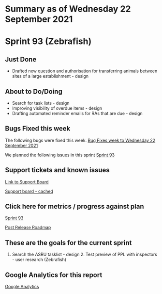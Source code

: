 # Summary as of Wednesday 22 September 2021 

# Sprint 93 (Zebrafish)

## Just Done
* Drafted new question and authorisation for transferring animals between sites of a large establishment - design

## About to Do/Doing
* Search for task lists - design
* Improving visibility of overdue items - design
* Drafting automated reminder emails for RAs that are due - design

## Bugs Fixed this week
The following bugs were fixed this week.
[Bug Fixes week to Wednesday 22 September 2021](graphs/bugs22092021.png)

We planned the following issues in this sprint 
[Sprint 93](graphs/sprint22092021.png)

## Support tickets and known issues
[Link to Support Board](https://collaboration.homeoffice.gov.uk/jira/secure/RapidBoard.jspa?rapidView=1717&selectedIssue=ASSB-253)

[Support board - cached](graphs/supportBoard22092021.png)

## Click here for metrics / progress against plan
[Sprint 93](graphs/progress22092021.png)

[Post Release Roadmap](graphs/roadmap22092021.png)

## These are the goals for the current sprint
1. Search the ASRU tasklist - design 2. Test preview of PPL with inspectors - user research (Zebrafish)

## Google Analytics for this report
[Google Analytics](graphs/GA22092021.png)

